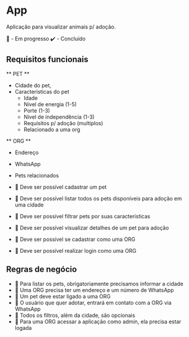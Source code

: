 # App

Aplicação para visualizar animais p/ adoção.

🚧 - Em progresso
✔️ - Concluído

## Requisitos funcionais

** PET **

- Cidade do pet,
- Caracteristicas do pet
  - Idade
  - Nível de energia (1-5)
  - Porte (1-3)
  - Nível de independência (1-3)
  - Requisitos p/ adoção (multiplos)
  - Relacionado a uma org

** ORG **

- Endereço
- WhatsApp
- Pets relacionados

- 🚧 Deve ser possível cadastrar um pet
- 🚧 Deve ser possível listar todos os pets disponíveis para adoção em uma cidade
- 🚧 Deve ser possível filtrar pets por suas características
- 🚧 Deve ser possível visualizar detalhes de um pet para adoção
- 🚧 Deve ser possível se cadastrar como uma ORG
- 🚧 Deve ser possível realizar login como uma ORG

## Regras de negócio

- 🚧 Para listar os pets, obrigatoriamente precisamos informar a cidade
- 🚧 Uma ORG precisa ter um endereço e um número de WhatsApp
- 🚧 Um pet deve estar ligado a uma ORG
- 🚧 O usuário que quer adotar, entrará em contato com a ORG via WhatsApp
- 🚧 Todos os filtros, além da cidade, são opcionais
- 🚧 Para uma ORG acessar a aplicação como admin, ela precisa estar logada
